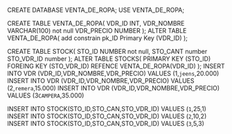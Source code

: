 CREATE DATABASE VENTA_DE_ROPA;
USE VENTA_DE_ROPA;

CREATE TABLE VENTA_DE_ROPA(
    VDR_ID INT,
    VDR_NOMBRE VARCHAR(100) not null
    VDR_PRECIO NUMBER
);
ALTER TABLE VENTA_DE_ROPA(
    add constrain pk_ID Primary Key (VDR_ID)
);

CREATE TABLE STOCK(
 STO_ID NUMBER not null,
 STO_CANT number
 STO_VDR_ID number
);
ALTER TABLE STOCKS(
    PRIMARY KEY (STO_ID)
     FOREING KEY (STO_VDR_ID) REFENCE VENTA_DE_ROPA(VDR_ID) 
);
INSERT INTO VDR (VDR_ID,VDR_NOMBRE,VDR_PRECIO)
  VALUES (1,`jeens`,20.000)
INSERT INTO VDR (VDR_ID,VDR_NOMBRE,VDR_PRECIO)
  VALUES (2,`remera`,15.000)
INSERT INTO VDR (VDR_ID,VDR_NOMBRE,VDR_PRECIO)
  VALUES (3`CAMPERA`,35.000)
 
INSERT INTO STOCK(STO_ID,STO_CAN,STO_VDR_ID) 
 VALUES (`1`,25,1)
INSERT INTO STOCK(STO_ID,STO_CAN,STO_VDR_ID)
VALUES (`2`,10,2)
INSERT INTO STOCK(STO_ID,STO_CAN,STO_VDR_ID)
VALUES (`3`,5,3)